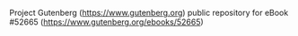Project Gutenberg (https://www.gutenberg.org) public repository for
eBook #52665 (https://www.gutenberg.org/ebooks/52665)
